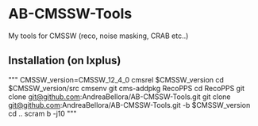 # AB-CMSSW-Tools
My tools for CMSSW (reco, noise masking, CRAB etc..)

## Installation (on lxplus)

"""
CMSSW_version=CMSSW_12_4_0
cmsrel $CMSSW_version
cd $CMSSW_version/src
cmsenv
git cms-addpkg RecoPPS
cd RecoPPS
git clone git@github.com:AndreaBellora/AB-CMSSW-Tools.git
git clone git@github.com:AndreaBellora/AB-CMSSW-Tools.git -b $CMSSW_version
cd ..
scram b -j10
"""

